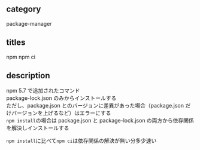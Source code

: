## category

package-manager

## titles

npm
npm ci

## description

npm 5.7 で追加されたコマンド  
package-lock.json のみからインストールする  
ただし、package.json とのバージョンに差異があった場合（package.json だけバージョンを上げるなど）はエラーにする  
`npm install`の場合は package.json と package-lock.json の両方から依存関係を解決しインストールする

`npm install`に比べて`npm ci`は依存関係の解決が無い分多少速い
